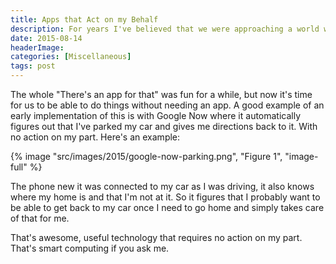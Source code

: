 ```yaml
---
title: Apps that Act on my Behalf
description: For years I've believed that we were approaching a world without apps and this post highlights an example. 
date: 2015-08-14
headerImage: 
categories: [Miscellaneous]
tags: post
---
```


The whole "There's an app for that" was fun for a while, but now it's time for us to be able to do things without needing an app. A good example of an early implementation of this is with Google Now where it automatically figures out that I've parked my car and gives me directions back to it. With no action on my part. Here's an example:

{% image "src/images/2015/google-now-parking.png", "Figure 1", "image-full" %}

The phone new it was connected to my car as I was driving, it also knows where my home is and that I'm not at it. So it figures that I probably want to be able to get back to my car once I need to go home and simply takes care of that for me.

That's awesome, useful technology that requires no action on my part. That's smart computing if you ask me.